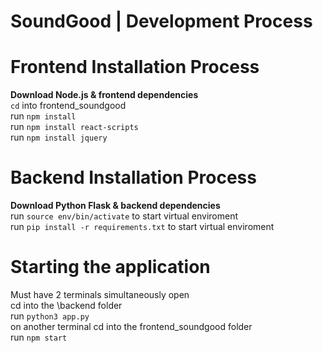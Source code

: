 # SoundGood | Development Process

# Frontend Installation Process
**Download Node.js & frontend dependencies** <br />
`cd` into frontend_soundgood <br />
run `npm install` <br />
run `npm install react-scripts` <br />
run `npm install jquery` <br />

# Backend Installation Process
**Download Python Flask & backend dependencies** <br />
run `source env/bin/activate` to start virtual enviroment <br />
run `pip install -r requirements.txt` to start virtual enviroment <br />

# Starting the application <br />
Must have 2 terminals simultaneously open <br />
cd into the \backend folder <br />
run `python3 app.py` <br />
on another terminal cd into the frontend_soundgood folder <br />
run `npm start` <br />

